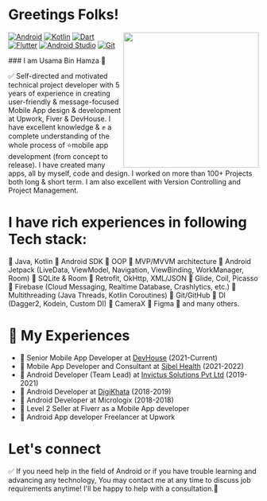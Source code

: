 # Greetings Folks!
<img align="right" src="https://media.giphy.com/media/Y4bzv6DYbYzy8jDnoW/giphy.gif" width='272'/>
<p>
<a href="#"><img alt="Android" src="https://img.shields.io/badge/Android-3DDC84?logo=android&logoColor=white"></a>
<a href="https://github.com/search?q=user%3ADenverCoder1+language%3Akotlin"><img alt="Kotlin" src="https://img.shields.io/badge/Kotlin-0095D5.svg?logo=Kotlin&logoColor=white"></a>
<a href="https://github.com/search?q=user%3ADenverCoder1+language%3Adart"><img alt="Dart" src="https://img.shields.io/badge/Dart-15A6C4.svg?logo=dart&logoColor=white"></a>
<a href="#"><img alt="Flutter" src="https://img.shields.io/badge/Flutter-02569B.svg?logo=flutter&logoColor=white"></a>
<a href="#"><img alt="Android Studio" src="https://img.shields.io/badge/Android%20Studio-008678.svg?logo=android-studio&logoColor=white"></a>
<a href="#"><img alt="Git" src="https://img.shields.io/badge/Git-F05033.svg?logo=git&logoColor=white"></a>
</p>
### I am Usama Bin Hamza 💚

✅ Self-directed and motivated technical project developer with 5 years of experience in creating user-friendly & message-focused Mobile App design & development at Upwork, Fiver & DevHouse. I have excellent knowledge & ✊ a complete understanding of the whole process of ⭐mobile app development (from concept to release). I have created many apps, all by myself, code and design. I worked on more than 100+ Projects both long & short term. I am also excellent with Version Controlling and Project Management. 

# I have rich experiences in following Tech stack:

🔧 Java, Kotlin
🔧 Android SDK
🔧 OOP
🔧 MVP/MVVM architecture
🔧 Android Jetpack (LiveData, ViewModel, Navigation, ViewBinding, WorkManager, Room)
🔧 SQLite & Room
🔧 Retrofit, OkHttp, XML/JSON
🔧 Glide, Coil, Picasso
🔧 Firebase (Cloud Messaging, Realtime Database, Crashlytics, etc.)
🔧 Multithreading (Java Threads, Kotlin Coroutines)
🔧 Git/GitHub
🔧 DI (Dagger2, Kodein, Custom DI)
🔧 CameraX
🔧 Figma
🔧 and many others.

# 💼 My Experiences

- 💼 Senior Mobile App Developer at [DevHouse](https://devhouse.co/)  (2021-Current)
- 💼 Mobile App Developer and Consultant at [Sibel Health](https://www.sibelhealth.com/)  (2021-2022)
- 💼 Android Developer (Team Lead) at [Invictus Solutions Pvt Ltd](https://invictussolutions.co/)  (2019-2021)
- 💼 Android Developer at [DigiKhata](https://digikhata.pk/)  (2018-2019)
- 💼 Android Developer at Micrologix (2018-2018)
- 💚 Level 2 Seller at Fiverr as a Mobile App developer
- 💚 Android App developer Freelancer at Upwork

# Let's connect

✅ If you need help in the field of Android or if you have trouble learning and advancing any technology, You may contact me at any time to discuss job requirements anytime! I'll be happy to help with a consultation.🚀






